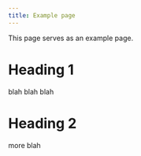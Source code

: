 ```yaml
---
title: Example page
---
```


This page serves as an example page.

# Heading 1

blah blah blah

# Heading 2

more blah